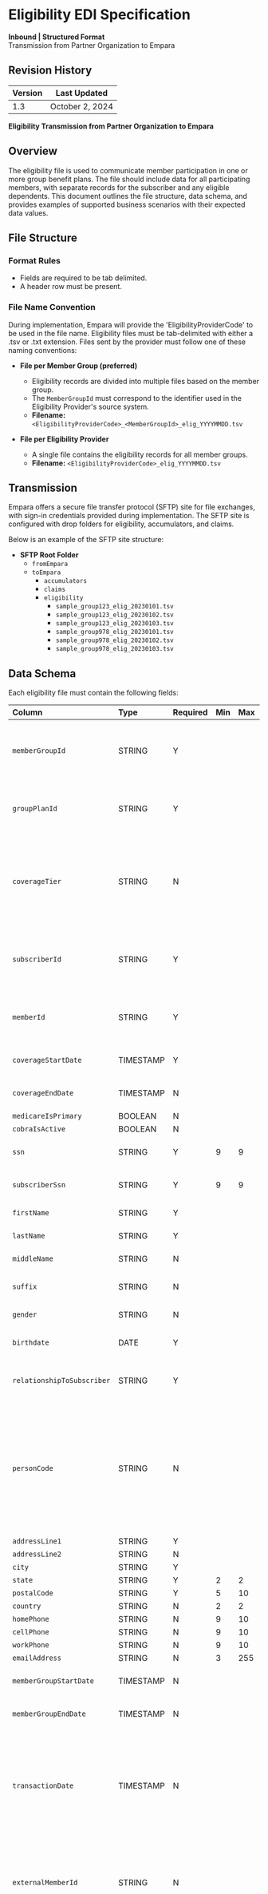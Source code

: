 # Eligibility EDI Specification

**Inbound | Structured Format**  
Transmission from Partner Organization to Empara

## Revision History

| Version | Last Updated    |
| --------| ----------------|
| 1.3     | October 2, 2024 |

**Eligibility Transmission from Partner Organization to Empara**  

## Overview

The eligibility file is used to communicate member participation in one or more group benefit plans. The file should include data for all participating members, with separate records for the subscriber and any eligible dependents. This document outlines the file structure, data schema, and provides examples of supported business scenarios with their expected data values.

## File Structure

### Format Rules

- Fields are required to be tab delimited.
- A header row must be present.

### File Name Convention

During implementation, Empara will provide the 'EligibilityProviderCode' to be used in the file name. Eligibility files must be tab-delimited with either a .tsv or .txt extension. Files sent by the provider must follow one of these naming conventions:

- **File per Member Group (preferred)**  
  - Eligibility records are divided into multiple files based on the member group.
  - The `MemberGroupId` must correspond to the identifier used in the Eligibility Provider's source system.
  - **Filename:** `<EligibilityProviderCode>_<MemberGroupId>_elig_YYYYMMDD.tsv`

- **File per Eligibility Provider**  
  - A single file contains the eligibility records for all member groups.
  - **Filename:** `<EligibilityProviderCode>_elig_YYYYMMDD.tsv`

## Transmission

Empara offers a secure file transfer protocol (SFTP) site for file exchanges, with sign-in credentials provided during implementation. The SFTP site is configured with drop folders for eligibility, accumulators, and claims.

Below is an example of the SFTP site structure:

- **SFTP Root Folder**
  - `fromEmpara`
  - `toEmpara`
    - `accumulators`
    - `claims`
    - `eligibility`
      - `sample_group123_elig_20230101.tsv`
      - `sample_group123_elig_20230102.tsv`
      - `sample_group123_elig_20230103.tsv`
      - `sample_group978_elig_20230101.tsv`
      - `sample_group978_elig_20230102.tsv`
      - `sample_group978_elig_20230103.tsv`

## Data Schema

Each eligibility file must contain the following fields:

| Column | Type | Required | Min | Max | Range of Values | Description |
| :--- | :--- | :--- | :--- | :--- | :--- | :--- |
| `memberGroupId` | STRING | Y | | | | Unique identifier for the member group/employer as assigned by the eligibility provider. |
| `groupPlanId` | STRING | Y | | | | Unique identifier for the benefit plan as assigned by the eligibility provider. |
| `coverageTier` | STRING | N | | | `subscriberOnly`, `subscriberAndFamily`, `subscriberAndSpouse`, `subscriberAndChildren` | Required only if the plan is divided into coverage tiers, and the implementation calls for the presence of this data. |
| `subscriberId` | STRING | Y | | | | Unique identifier for the subscriber as assigned by the eligibility provider. |
| `memberId` | STRING | Y | | | | Unique identifier for the member as assigned by the eligibility provider. |
| `coverageStartDate` | TIMESTAMP | Y | | | | ISO-8601 UTC format (`YYYY-MM-DDTHH:MM:SSZ`). |
| `coverageEndDate` | TIMESTAMP | N | | | | ISO-8601 UTC format (`YYYY-MM-DDTHH:MM:SSZ`). |
| `medicareIsPrimary` | BOOLEAN | N | | | `true`, `false` | |
| `cobraIsActive` | BOOLEAN | N | | | `true`, `false` | |
| `ssn` | STRING | Y | 9 | 9 | | The SSN of the member, without dashes. |
| `subscriberSsn` | STRING | Y | 9 | 9 | | The SSN of the subscriber, without dashes. |
| `firstName` | STRING | Y | | | | The member's first given name. |
| `lastName` | STRING | Y | | | | The member's family name. |
| `middleName` | STRING | N | | | | The member's middle name. |
| `suffix` | STRING | N | | | | The member's suffix. Sr., Jr., etc. |
| `gender` | STRING | N | | | `male`, `female`, `other`, `unknown` | The member's gender. |
| `birthdate` | DATE | Y | | | | ISO-8601 format (`YYYY-MM-DD`). |
| `relationshipToSubscriber` | STRING | Y | | | `self`, `spouse`, `child`, `other` | The relationship of the member to the subscriber. |
| `personCode` | STRING | N | | | | Identifier for a person within a family/contract (often a sequence number such as 01, 02, 03). If provided, must be unique within the family. Assigned by the eligibility provider. |
| `addressLine1` | STRING | Y | | | | |
| `addressLine2` | STRING | N | | | | |
| `city` | STRING | Y | | | | |
| `state` | STRING | Y | 2 | 2 | | |
| `postalCode` | STRING | Y | 5 | 10 | | |
| `country` | STRING | N | 2 | 2 | | |
| `homePhone` | STRING | N | 9 | 10 | | |
| `cellPhone` | STRING | N | 9 | 10 | | |
| `workPhone` | STRING | N | 9 | 10 | | |
| `emailAddress` | STRING | N | 3 | 255 | | |
| `memberGroupStartDate` | TIMESTAMP | N | | | | ISO-8601 UTC format (`YYYY-MM-DDTHH:MM:SSZ`). |
| `memberGroupEndDate` | TIMESTAMP | N | | | | ISO-8601 UTC format (`YYYY-MM-DDTHH:MM:SSZ`). |
| `transactionDate` | TIMESTAMP | N | | | | The timestamp the record is sent/transacted. If not provided, it is inferred by the file name or file date. ISO-8601 formatted (`YYYY-MM-DDTHH:MM:SSZ`) if provided. |
| `externalMemberId` | STRING | N | | | | Unique identifier for the member which was provided by Empara in augmented eligibility implementations. |
| `externalSubscriberId` | STRING | N | | | | Unique identifier for the member which was provided by Empara in augmented eligibility implementations. |

## Business Rules / Supported Scenarios

The following are examples of supported eligibility scenarios.

### Scenario 1: New Enrollment

To enroll a member in a benefit plan, add an eligibility record to the next file with the plan's ID and the coverage start date.

**Example**  

To enroll Dan Jump (member of Northwind Exports, group ID 6000) in plan 6041 starting 1/1, the file `sample_6000_elig_20231230.tsv` would look like this:

| Column | Row 1 |
| :--- | :--- |
| `memberGroupId` | `6000` |
| `groupPlanId` | `6041` |
| `subscriberId` | `V1StGXR8Z501` |
| `memberId` | `V15tGXR8Z501` |
| `coverageStartDate` | `2024-01-01T05:00:00Z` |
| `coverageEndDate` | |
| `medicareIsPrimary` | `false` |
| `cobraIsActive` | `false` |
| `ssn` | `123451111` |
| `subscriberSsn` | `123451111` |
| `firstName` | `Dan` |
| `lastName` | `Jump` |
| `middleName` | |
| `suffix` | |
| `gender` | `male` |
| `birthdate` | `1974-01-01` |
| `relationshipToSubscriber` | `self` |
| `personCode` | `01` |
| `addressLine1` | `1234 Main St` |
| `addressLine2` | |
| `city` | `Tampa` |
| `state` | `FL` |
| `postalCode` | `33602` |
| `country` | `US` |
| `homePhone` | |
| `cellPhone` | `813-555-1234` |
| `workPhone` | |
| `emailAddress` | `djump@northwind.fake` |
| `memberGroupStartDate` | `2010-05-01T05:00:00Z` |
| `memberGroupEndDate` | |
| `transactionDate` | `2023-12-30T05:00:00Z` |

### Scenario 2: Update Member Info

To update a member's information, send an eligibility record with their current coverage details and the updated personal information.

**Example**  

If Dan Jump from the previous scenario moved, the file `sample_6000_elig_20240323.tsv` would appear as follows:

| Column | Row 1 |
| :--- | :--- |
| `memberGroupId` | `6000` |
| `groupPlanId` | `6041` |
| `subscriberId` | `V1StGXR8Z501` |
| `memberId` | `V15tGXR8Z501` |
| `coverageStartDate` | `2024-01-01T05:00:00Z` |
| `coverageEndDate` | |
| `medicareIsPrimary` | `false` |
| `cobraIsActive` | `false` |
| `ssn` | `123451111` |
| `subscriberSsn` | `123451111` |
| `firstName` | `Dan` |
| `lastName` | `Jump` |
| `middleName` | |
| `suffix` | |
| `gender` | `male` |
| `birthdate` | `1974-01-01` |
| `relationshipToSubscriber` | `self` |
| `personCode` | `01` |
| `addressLine1` | `9786 Broad St` |
| `addressLine2` | |
| `city` | `Tampa` |
| `state` | `FL` |
| `postalCode` | `33611` |
| `country` | `US` |
| `homePhone` | |
| `cellPhone` | `813-555-1234` |
| `workPhone` | |
| `emailAddress` | `djump@northwind.fake` |
| `memberGroupStartDate` | `2010-05-01T05:00:00Z` |
| `memberGroupEndDate` | |
| `transactionDate` | `2024-03-23T05:00:00Z` |

**Note:** This process applies only to a member's personal information and coverage status, not their coverage details (`memberGroupId`, `groupPlanId`, `coverageStartDate`, etc.). To modify a member's coverage, you must first terminate their existing coverage and then enroll them in the new one. If a member who was in a previous file is not included in a new file, their data and status will not change.

### Scenario 3: Terminate Coverage and (optionally) Enroll in a New Plan

To disenroll a member from a benefit plan, send an eligibility record with their previous coverage information and set the `coverageEndDate` to the date of termination.

**Example**  

To end Dan Jump's coverage at the close of the year, the file `sample_6000_elig_20241201.tsv` would have a row like Row 1 in the example below. If Dan is also enrolling in a new plan for 2025, a second row, similar to Row 2, should be included with the new plan details.

| Column | Row 1 (Old Plan) | Row 2 (New Plan) |
| :--- | :--- | :--- |
| `memberGroupId` | `6000` | `6000` |
| `groupPlanId` | `6041` | `6042` |
| `subscriberId` | `V1StGXR8Z501` | `V1StGXR8Z501` |
| `memberId` | `V15tGXR8Z501` | `V15tGXR8Z501` |
| `coverageStartDate` | `2024-01-01T05:00:00Z` | `2025-01-01T05:00:00Z` |
| `coverageEndDate` | `2024-12-31T11:59:00Z` | |
| `medicareIsPrimary` | `false` | `false` |
| `cobraIsActive` | `false` | `false` |
| `ssn` | `123451111` | `123451111` |
| `subscriberSsn` | `123451111` | `123451111` |
| `firstName` | `Dan` | `Dan` |
| `lastName` | `Jump` | `Jump` |
| `middleName` | | |
| `suffix` | | |
| `gender` | `male` | `male` |
| `birthdate` | `1974-01-01` | `1974-01-01` |
| `relationshipToSubscriber` | `self` | `self` |
| `personCode` | `01` | `01` |
| `addressLine1` | `9786 Broad St` | `9786 Broad St` |
| `addressLine2` | | |
| `city` | `Tampa` | `Tampa` |
| `state` | `FL` | `FL` |
| `postalCode` | `33611` | `33611` |
| `country` | `US` | `US` |
| `homePhone` | | |
| `cellPhone` | `813-555-1234` | `813-555-1234` |
| `workPhone` | | |
| `emailAddress` | `djump@northwind.fake` | `djump@northwind.fake` |
| `memberGroupStartDate` | `2010-05-01T05:00:00Z` | `2010-05-01T05:00:00Z` |
| `memberGroupEndDate` | | |
| `transactionDate` | `2024-12-01T05:00:00Z` | `2024-12-01T05:00:00Z` |
